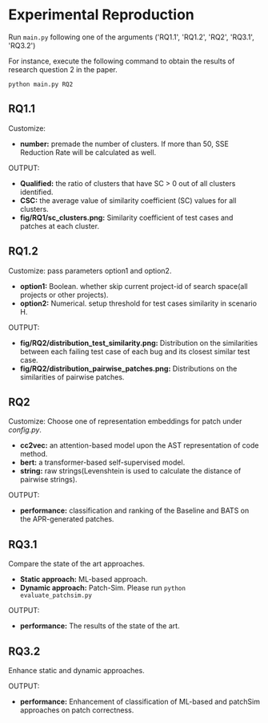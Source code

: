 
# Experimental Reproduction
Run `main.py` following one of the arguments ('RQ1.1', 'RQ1.2', 'RQ2', 'RQ3.1', 'RQ3.2')

For instance, execute the following command to obtain the results of research question 2 in the paper.
```
python main.py RQ2
```


## RQ1.1

Customize: 
* **number:** premade the number of clusters. If more than 50, SSE Reduction Rate will be calculated as well.

OUTPUT: 
* **Qualified:** the ratio of clusters that have SC > 0 out of all clusters identified.
* **CSC:** the average value of similarity coefficient (SC) values for all clusters.
* **fig/RQ1/sc_clusters.png:** Similarity coefficient of test cases and patches at each cluster.

## RQ1.2

Customize: pass parameters option1 and option2.
* **option1:** Boolean. whether skip current project-id of search space(all projects or other projects).
* **option2:** Numerical. setup threshold for test cases similarity in scenario H.

OUTPUT: 
* **fig/RQ2/distribution_test_similarity.png:** Distribution on the similarities between each failing test case of each bug and its closest similar test case.
* **fig/RQ2/distribution_pairwise_patches.png:** Distributions on the similarities of pairwise patches.

## RQ2

Customize: Choose one of representation embeddings for patch under *config.py*.
* **cc2vec:** an attention-based model upon the AST representation of code method.
* **bert:** a transformer-based self-supervised model.
* **string:** raw strings(Levenshtein is used to calculate the distance of pairwise strings).

OUTPUT:
* **performance:** classification and ranking of the Baseline and BATS on the APR-generated patches. 

## RQ3.1

Compare the state of the art approaches.

* **Static approach:** ML-based approach.
* **Dynamic approach:** Patch-Sim. Please run `python evaluate_patchsim.py`

OUTPUT:
* **performance:** The results of the state of the art.

## RQ3.2

Enhance static and dynamic approaches.

OUTPUT:
* **performance:** Enhancement of classification of ML-based and patchSim approaches on patch correctness.